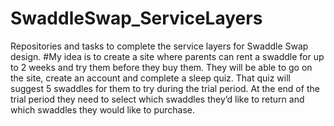 # SwaddleSwap_ServiceLayers
Repositories and tasks to complete the service layers for Swaddle Swap design.
#My idea is to create a site where parents can rent a swaddle for up to 2 weeks and try them before they buy them. They will be able to go on the site, create an account and complete a sleep quiz. That quiz will suggest 5 swaddles for them to try during the trial period. At the end of the trial period they need to select which swaddles they’d like to return and which swaddles they would like to purchase. 
